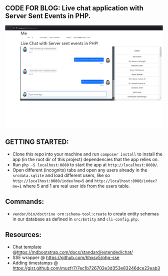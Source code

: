 CODE FOR BLOG: Live chat application with Server Sent Events in PHP.
-------------------------------------------------------------------
![Initial template](live_chat_sse_dummy_data.PNG)

GETTING STARTED:
---------------
* Clone this repo into your machine and run `composer install` to install the app (in the root dir of this project)
dependencies that the app relies on.
* Run  `php -S localhost:8080` to start the app at `http://localhost:8080/`.
* Open different (incognito) tabs and open any users already in the `srcdata.sqlite` and load
different users, like so `http://localhost:8080/index?me=5` and `http://localhost:8080/index?me=1` where 5 and 1
are real user ids from the users table.


Commands:
--------
* `vendor/bin/doctrine orm:schema-tool:create` to create entity schemas in our database as defined in
 `src/Entity` and `cli-config.php`.

Resources:
----------
* Chat template @https://mdbootstrap.com/docs/standard/extended/chat/
* SSE wrapper @ https://github.com/hhxsv5/php-sse
* Adding timestamps @ https://gist.github.com/muzfr7/7ec1b726702e3d353e83246dce22eab3